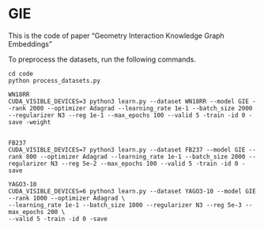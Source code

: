 # GIE 
This is the code of paper “Geometry Interaction Knowledge Graph Embeddings”

To preprocess the datasets, run the following commands.

```shell script
cd code
python process_datasets.py
```

```
WN18RR
CUDA_VISIBLE_DEVICES=3 python3 learn.py --dataset WN18RR --model GIE --rank 2000 --optimizer Adagrad --learning_rate 1e-1 --batch_size 2000 --regularizer N3 --reg 1e-1 --max_epochs 100 --valid 5 -train -id 0 -save -weight

 
FB237
CUDA_VISIBLE_DEVICES=7 python3 learn.py --dataset FB237 --model GIE --rank 800 --optimizer Adagrad --learning_rate 1e-1 --batch_size 2000 --regularizer N3 --reg 5e-2 --max_epochs 100 --valid 5 -train -id 0 -save

YAGO3-10
CUDA_VISIBLE_DEVICES=6 python3 learn.py --dataset YAGO3-10 --model GIE --rank 1000 --optimizer Adagrad \
--learning_rate 1e-1 --batch_size 1000 --regularizer N3 --reg 5e-3 --max_epochs 200 \
--valid 5 -train -id 0 -save
```

